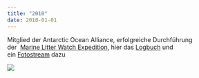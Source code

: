```yaml
---
title: "2010"
date: 2010-01-01
---
```


Mitglied der Antarctic Ocean Alliance, erfolgreiche Durchführung der  [Marine Litter Watch Expedition](https://www.deepwave.org/start-deepwave-marine-litter-watch-expedition-9069809/), hier das [Logbuch](https://www.deepwave.org/?s=Marine+Litter+Watch+Expedition&et_pb_searchform_submit=et_search_proccess&et_pb_include_posts=yes&et_pb_include_pages=yes) und ein [Fotostream](https://www.flickr.com/photos/64068253@N00/sets/72157624492827047) dazu

[![](http://res.cloudinary.com/deepwave-org/image/upload/v1747245625/deepwave.org/marine_litter-1024x681.jpg)](http://res.cloudinary.com/deepwave-org/image/upload/v1747245628/deepwave.org/marine_litter.jpg)
